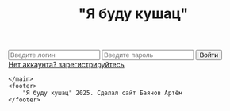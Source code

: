 <!DOCTYPE html>
<html lang="ru">
<head>
    <meta charset="UTF-8">
    <meta name="viewport" content="width=device-width, initial-scale=1.0">
    <title>Document</title>
    <link rel="stylesheet" href="style/style.css">
</head>
<body>
    <header class="AuthRegistr">
        <h1>"Я буду кушац"</h1> 
    </header>
    <main class="forms">
        <form action="login.php" method="POST">
            <input type="text" placeholder="Введите логин" name="login" required>
            <input type="password" placeholder="Введите пароль" name="password" required minlength="6"> 
            <input type="submit" value="Войти"/> <br>
            <a href="registration.html">Нет аккаунта? зарегистрируйтесь</a>
        </form>
        
    </main>
    <footer>
        "Я буду кушац" 2025. Сделал сайт Баянов Артём
    </footer>
</body>
</html>
